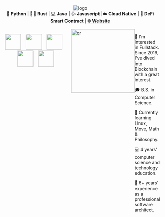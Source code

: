 <div align="center">
  <img src="https://github.com/code-rain002/code-rain002/blob/master/icons/header_1.png" alt="logo" />
</div>

<div align="center">
🐍 <b>Python</b> | 👩‍💻 <b>Rust</b> | 💻 <b>Java</b> | 👍 <b>Javascript</b> |☁️ <b>Cloud Native</b> | 📝 <b>DeFi Smart Contract</b> | <b><a href="https://suzuki-david.netlify.app">🌐 Website</a></b>
</div>
<br>
<div style="display: flex;">

  <p align="center">
    <a href="https://www.linkedin.com/in/naruhitokaide" target="_blank" rel="noopener noreferrer"><img src="https://img.icons8.com/fluency/2x/linkedin.png"  width="50" /></a>
    &nbsp;&nbsp;
    <a href="mailto:naruhitokaide@gmail.com" target="_blank" rel="noopener noreferrer"><img src="https://img.icons8.com/fluency/2x/gmail-new.png"  width="50" /></a>
    &nbsp;&nbsp;
    <a href="https://join.skype.com/invite/wDpwy4t21eVg" target="_blank" rel="noopener noreferrer"><img src="https://img.icons8.com/color/2x/skype.png"  width="50" /></a>
    &nbsp;&nbsp;
    <a href="https://t.me/naruhitokaide" target="_blank" rel="noopener noreferrer"><img src="https://img.icons8.com/color/2x/telegram-app.png"  width="50" /></a>
    &nbsp;&nbsp;
    <a href="https://naruhito-kaide.netlify.app" target="_blank" rel="noopener noreferrer"><img src="https://img.icons8.com/nolan/2x/link.png"  width="50" /></a>
</p>
  <img src="https://github.com/suzukidavid/suzukidavid/blob/master/icons/qr.png" alt="qr" height="200" />
  <div style="flex: 1;">
    <p>🧐 I'm interested in Fullstack. Since 2019, I've dived into Blockchain with a great interest.</p>
    <p>🎓 B.S. in Computer Science.</p>
    <p>🌱 Currently learning Linux, Move, Math & Philosophy.</p>
    <p>💻 4 years' computer science and technology education.</p>
    <p>🏢 6+ years' experience as a professional software architect.</p>
  </div>
</div>
